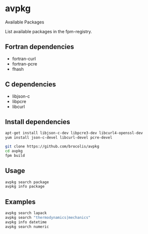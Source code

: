 # avpkg
Available Packages

List available packages in the fpm-registry.

## Fortran dependencies
- fortran-curl
- fortran-pcre
- fhash

## C dependencies
- libjson-c
- libpcre
- libcurl

## Install dependencies
```bash
apt-get install libjson-c-dev libpcre3-dev libcurl4-openssl-dev
yum install json-c-devel libcurl-devel pcre-devel
```

```bash
git clone https://github.com/brocolis/avpkg
cd avpkg
fpm build
```

## Usage
```bash
avpkg search package
avpkg info package
```

## Examples
```bash
avpkg search lapack
avpkg search "thermodynamics|mechanics"
avpkg info datetime
avpkg search numeric
```
